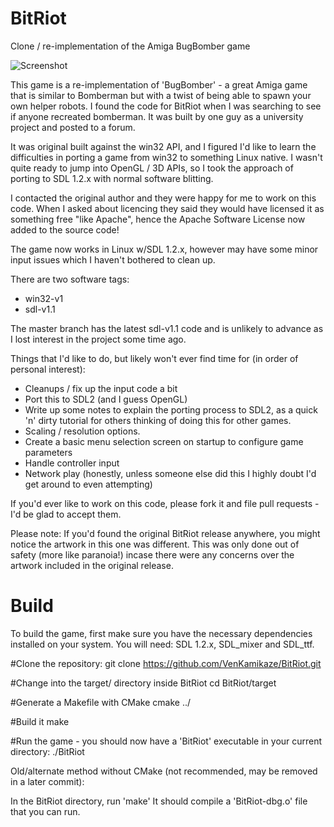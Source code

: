 # BitRiot
Clone / re-implementation of the Amiga BugBomber game

![Screenshot](https://raw.github.com/VenKamikaze/BitRiot/master/doco/screenshots/BitRiot-1.png)

This game is a re-implementation of 'BugBomber' - a great Amiga game that is similar to Bomberman but with a twist of being able to spawn your own helper robots. I found the code for BitRiot when I was searching to see if anyone recreated bomberman. It was built by one guy as a university project and posted to a forum.

It was original built against the win32 API, and I figured I'd like to learn the difficulties in porting a game from win32 to something Linux native. I wasn't quite ready to jump into OpenGL / 3D APIs, so I took the approach of porting to SDL 1.2.x with normal software blitting.

I contacted the original author and they were happy for me to work on this code. When I asked about licencing they said they would have licensed it as something free "like Apache", hence the Apache Software License now added to the source code!

The game now works in Linux w/SDL 1.2.x, however may have some minor input issues which I haven't bothered to clean up.

There are two software tags:
* win32-v1
* sdl-v1.1

The master branch has the latest sdl-v1.1 code and is unlikely to advance as I lost interest in the project some time ago.

Things that I'd like to do, but likely won't ever find time for (in order of personal interest):

* Cleanups / fix up the input code a bit
* Port this to SDL2 (and I guess OpenGL)
* Write up some notes to explain the porting process to SDL2, as a quick 'n' dirty tutorial for others thinking of doing this for other games.
* Scaling / resolution options.
* Create a basic menu selection screen on startup to configure game parameters
* Handle controller input
* Network play (honestly, unless someone else did this I highly doubt I'd get around to even attempting)

If you'd ever like to work on this code, please fork it and file pull requests - I'd be glad to accept them.

Please note: If you'd found the original BitRiot release anywhere, you might notice the artwork in this one was different. This was only done out of safety (more like paranoia!) incase there were any concerns over the artwork included in the original release.

# Build

To build the game, first make sure you have the necessary dependencies installed on your system. You will need:
SDL 1.2.x, SDL_mixer and SDL_ttf.

#Clone the repository:
git clone https://github.com/VenKamikaze/BitRiot.git

#Change into the target/ directory inside BitRiot
cd BitRiot/target

#Generate a Makefile with CMake
cmake ../

#Build it
make

#Run the game - you should now have a 'BitRiot' executable in your current directory:
./BitRiot

Old/alternate method without CMake (not recommended, may be removed in a later commit):

In the BitRiot directory, run 'make'
It should compile a 'BitRiot-dbg.o' file that you can run.
